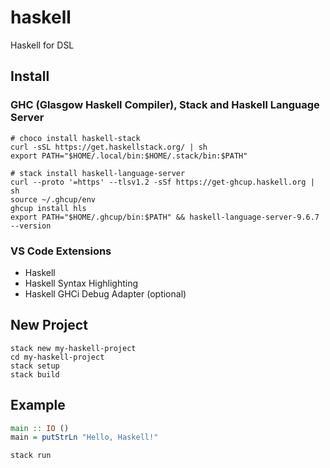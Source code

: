 # haskell
Haskell for DSL

## Install
### GHC (Glasgow Haskell Compiler), Stack and Haskell Language Server
```shell
# choco install haskell-stack
curl -sSL https://get.haskellstack.org/ | sh
export PATH="$HOME/.local/bin:$HOME/.stack/bin:$PATH"

# stack install haskell-language-server
curl --proto '=https' --tlsv1.2 -sSf https://get-ghcup.haskell.org | sh
source ~/.ghcup/env
ghcup install hls
export PATH="$HOME/.ghcup/bin:$PATH" && haskell-language-server-9.6.7 --version
```

### VS Code Extensions
- Haskell
- Haskell Syntax Highlighting
- Haskell GHCi Debug Adapter (optional)

## New Project
```shell
stack new my-haskell-project
cd my-haskell-project
stack setup
stack build
```

## Example
```hs
main :: IO ()
main = putStrLn "Hello, Haskell!"
```

```shell
stack run
```